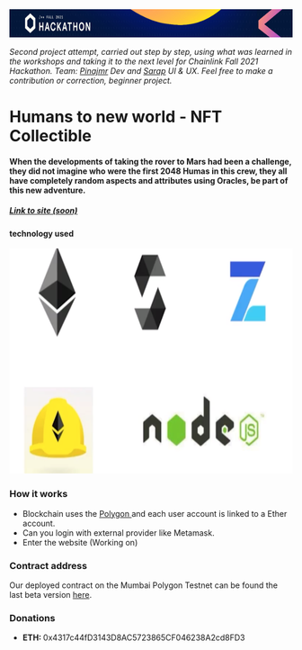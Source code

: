 <img  src="./imagen/Frame.jpg" width="830" height="50" >

*Second project attempt, carried out step by step, using what was learned in the workshops and taking it to the next level for Chainlink Fall 2021 Hackathon.*
_Team: [Pinajmr](https://www.linkedin.com/in/pinajmr/) Dev and [Sarap](https://www.linkedin.com/in/sarahrappeneau/) UI & UX. Feel free to make a contribution or correction, beginner project._

# Humans to new world - NFT Collectible

#### When the developments of taking the rover to Mars had been a challenge, they did not imagine who were the first 2048 Humas in this crew, they all have completely random aspects and attributes using Oracles, be part of this new adventure.
<!-- ![alt text](./imagen/logo.png "Humans to Mars - NFT Collectibler") -->

##### [Link to site (soon)](https://)

#### technology used
<img src="./imagen/tecn.png" width="830" height="400">

### How it works
* Blockchain uses the [Polygon ](https://polygon.technology/) and each user account is linked to a Ether account.
* Can you login with external provider like Metamask.
* Enter the website (Working on)

### Contract address
Our deployed contract on the Mumbai Polygon Testnet can be found the last beta version [here](https://mumbai.polygonscan.com/address/0x7f553120e739880A10F153A01bC78d0eEC09693F).

### Donations

* <strong>ETH: </strong>0x4317c44fD3143D8AC5723865CF046238A2cd8FD3


